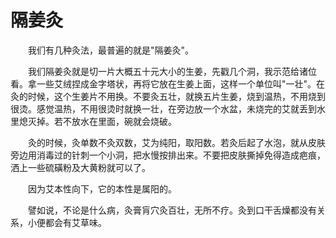 # 隔姜灸

<p style="text-indent: 2em;">我们有几种灸法，最普遍的就是"隔姜灸"。</p>

<p style="text-indent: 2em;">我们隔姜灸就是切一片大概五十元大小的生姜，先戳几个洞，我示范给诸位看。拿一些艾绒捏成金字塔状，再将它放在生姜上面，这样一个单位叫"一壮"。在灸的时候，这个生姜片不用换。不要灸五壮，就换五片生姜，烧到温热，不用烧到很烫。感觉温热，不用很烫时就换一壮，在旁边放一个水盆，未烧完的艾就丢到水里熄灭掉。若不放水在里面，碗就会烧破。</p>

<p style="text-indent: 2em;">灸的时候，灸单数不灸双数，艾为纯阳，取阳数。若灸后起了水泡，就从皮肤旁边用消毒过的针刺一个小洞，把水慢按排出来。不要把皮肤撕掉免得造成疤痕，洒上一些硫磺粉及大黄粉就可以了。</p>

<p style="text-indent: 2em;">因为艾本性向下，它的本性是属阳的。</p>

<p style="text-indent: 2em;">譬如说，不论是什么病，灸膏肓穴灸百壮，无所不疗。灸到口干舌燥都没有关系，小便都会有艾草味。</p> 